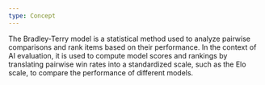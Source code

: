 ```yaml
---
type: Concept
---
```


The Bradley-Terry model is a statistical method used to analyze pairwise comparisons and rank items based on their performance. In the context of AI evaluation, it is used to compute model scores and rankings by translating pairwise win rates into a standardized scale, such as the Elo scale, to compare the performance of different models.